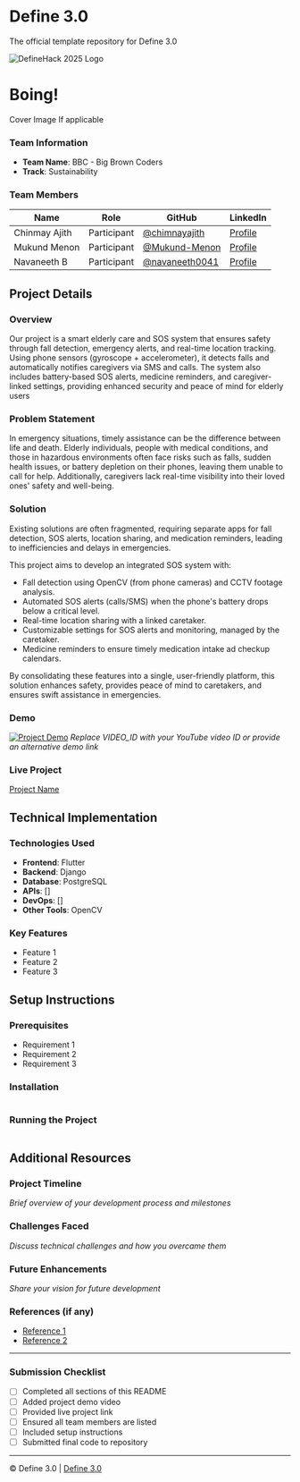 
# Define 3.0
The official template repository for Define 3.0

![DefineHack 2025 Logo](https://github.com/user-attachments/assets/8173bc16-418e-4912-b500-c6427e4ba4b6)



# Boing!
 Cover Image  If applicable

### Team Information
- **Team Name**: BBC - Big Brown Coders
- **Track**: Sustainability

### Team Members
| Name | Role | GitHub | LinkedIn |
|------|------|--------|----------|
| Chinmay Ajith | Participant | [@chimnayajith](https://github.com/chimnayajith) | [Profile](https://www.linkedin.com/in/chinmay-ajith-9032722b1/) |
| Mukund Menon | Participant | [@Mukund-Menon](https://github.com/Mukund-Menon) | [Profile](https://www.linkedin.com/in/mukund-menon-1a535a27a/) |
| Navaneeth B | Participant | [@navaneeth0041](https://github.com/navaneeth0041) | [Profile](https://www.linkedin.com/in/navaneeth-b-777b8a287/) |

## Project Details

### Overview
Our project is a smart elderly care and SOS system that ensures safety through fall detection, emergency alerts, and real-time location tracking. Using phone sensors (gyroscope + accelerometer), it detects falls and automatically notifies caregivers via SMS and calls. The system also includes battery-based SOS alerts, medicine reminders, and caregiver-linked settings, providing enhanced security and peace of mind for elderly users

### Problem Statement
In emergency situations, timely assistance can be the difference between life and death. Elderly individuals, people with medical conditions, and those in hazardous environments often face risks such as falls, sudden health issues, or battery depletion on their phones, leaving them unable to call for help. Additionally, caregivers lack real-time visibility into their loved ones' safety and well-being.

### Solution
Existing solutions are often fragmented, requiring separate apps for fall detection, SOS alerts, location sharing, and medication reminders, leading to inefficiencies and delays in emergencies.

This project aims to develop an integrated SOS system with:
- Fall detection using OpenCV (from phone cameras) and CCTV footage analysis.
- Automated SOS alerts (calls/SMS) when the phone's battery drops below a critical level.
- Real-time location sharing with a linked caretaker.
- Customizable settings for SOS alerts and monitoring, managed by the caretaker.
- Medicine reminders to ensure timely medication intake ad checkup calendars.

By consolidating these features into a single, user-friendly platform, this solution enhances safety, provides peace of mind to caretakers, and ensures swift assistance in emergencies.

### Demo
[![Project Demo](https://img.youtube.com/vi/VIDEO_ID/0.jpg)](https://www.youtube.com/watch?v=VIDEO_ID)
_Replace VIDEO_ID with your YouTube video ID or provide an alternative demo link_

### Live Project
[Project Name](https://your-project-url.com)

## Technical Implementation

### Technologies Used
- **Frontend**: Flutter
- **Backend**: Django
- **Database**: PostgreSQL
- **APIs**: []
- **DevOps**: []
- **Other Tools**: OpenCV

### Key Features
- Feature 1
- Feature 2
- Feature 3

## Setup Instructions

### Prerequisites
- Requirement 1
- Requirement 2
- Requirement 3

### Installation 
```bash

```

### Running the Project
```bash

```

## Additional Resources

### Project Timeline
_Brief overview of your development process and milestones_

### Challenges Faced
_Discuss technical challenges and how you overcame them_

### Future Enhancements
_Share your vision for future development_

### References (if any)
- [Reference 1](link)
- [Reference 2](link)

---

### Submission Checklist
- [ ] Completed all sections of this README
- [ ] Added project demo video
- [ ] Provided live project link
- [ ] Ensured all team members are listed
- [ ] Included setup instructions
- [ ] Submitted final code to repository

---

© Define 3.0 | [Define 3.0](https://www.define3.xyz/)
